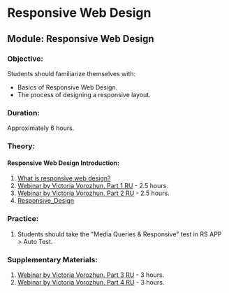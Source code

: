 # **Responsive Web Design**

## Module: Responsive Web Design

### Objective:

Students should familiarize themselves with:

- Basics of Responsive Web Design.
- The process of designing a responsive layout.

### Duration:

Approximately 6 hours.

### Theory:

#### **Responsive Web Design Introduction**:

1. [What is responsive web design?](https://www.smashingmagazine.com/2011/01/guidelines-for-responsive-web-design/)
2. [Webinar by Victoria Vorozhun. Part 1 RU](#link-to-webinar-part1) - 2.5 hours.
3. [Webinar by Victoria Vorozhun. Part 2 RU](#link-to-webinar-part2) - 2.5 hours.
4. [Responsive_Design](https://developer.mozilla.org/en-US/docs/Learn/CSS/CSS_layout/Responsive_Design)

### Practice:

1. Students should take the "Media Queries & Responsive" test in RS APP > Auto Test.

### Supplementary Materials:

1. [Webinar by Victoria Vorozhun. Part 3 RU](#link-to-webinar-part3) - 3 hours.
2. [Webinar by Victoria Vorozhun. Part 4 RU](#link-to-webinar-part4) - 3 hours.
